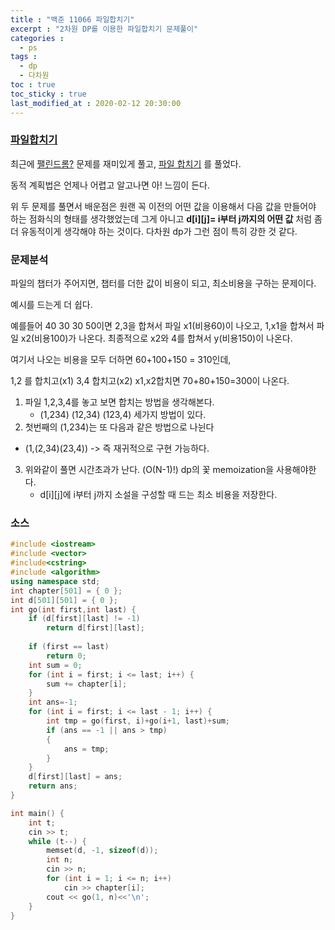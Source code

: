 ```yaml
---
title : "백준 11066 파일합치기"
excerpt : "2차원 DP를 이용한 파일합치기 문제풀이"
categories :
  - ps
tags :
  - dp
  - 다차원
toc : true
toc_sticky : true
last_modified_at : 2020-02-12 20:30:00
---
```


### [파일합치기]("https://www.acmicpc.net/problem/11066")

최근에 [팰린드롬?]("https://www.acmicpc.net/problem/10942") 문제를 재미있게 풀고, [파일 합치기]("https://www.acmicpc.net/problem/11066") 를 풀었다. 

동적 계획법은 언제나 어렵고 알고나면 아! 느낌이 든다.

위 두 문제를 풀면서 배운점은 원랜 꼭 이전의 어떤 값을 이용해서 다음 값을 만들어야 하는 점화식의 형태를 생각했었는데 그게 아니고 __d\[i]\[j]= i부터 j까지의 어떤 값__ 처럼 좀더 유동적이게 생각해야 하는 것이다. 다차원 dp가 그런 점이 특히 강한 것 같다.

### 문제분석

파일의 챕터가 주어지면, 챕터를 더한 값이 비용이 되고, 최소비용을 구하는 문제이다.

예시를 드는게 더 쉽다.

예를들어 40 30 30 50이면 2,3을 합쳐서 파일 x1(비용60)이 나오고, 1,x1을 합쳐서 파일 x2(비용100)가 나온다. 최종적으로 x2와 4를 합쳐서 y(비용150)이 나온다.

여기서 나오는 비용을 모두 더하면 60+100+150 = 310인데,

1,2 를 합치고(x1) 3,4 합치고(x2) x1,x2합치면 70+80+150=300이 나온다.

1. 파일 1,2,3,4를 놓고 보면 합치는 방법을 생각해본다.
   - (1,234) (12,34) (123,4) 세가지 방법이 있다.
2.  첫번째의 (1,234)는 또 다음과 같은 방법으로 나뉜다
   - (1,(2,34)(23,4)) -> 즉 재귀적으로 구현 가능하다.
3. 위와같이 풀면 시간초과가 난다. (O(N-1)!) dp의 꽃 memoization을 사용해야한다.
   - d\[i]\[j]에 i부터 j까지 소설을 구성할 때 드는 최소 비용을 저장한다.



### 소스

```cpp
#include <iostream>
#include <vector>
#include<cstring>
#include <algorithm>
using namespace std;
int chapter[501] = { 0 };
int d[501][501] = { 0 };
int go(int first,int last) {
	if (d[first][last] != -1)
		return d[first][last];
	
	if (first == last)
		return 0;
	int sum = 0;
	for (int i = first; i <= last; i++) {
		sum += chapter[i];
	}
	int ans=-1;
	for (int i = first; i <= last - 1; i++) {
		int tmp = go(first, i)+go(i+1, last)+sum;
		if (ans == -1 || ans > tmp)
		{
			ans = tmp;
		}
	}
	d[first][last] = ans;
	return ans;
}

int main() {
	int t;
	cin >> t;
	while (t--) {
		memset(d, -1, sizeof(d));
		int n;
		cin >> n;
		for (int i = 1; i <= n; i++)
			cin >> chapter[i];
		cout << go(1, n)<<'\n';
	}
}
```



